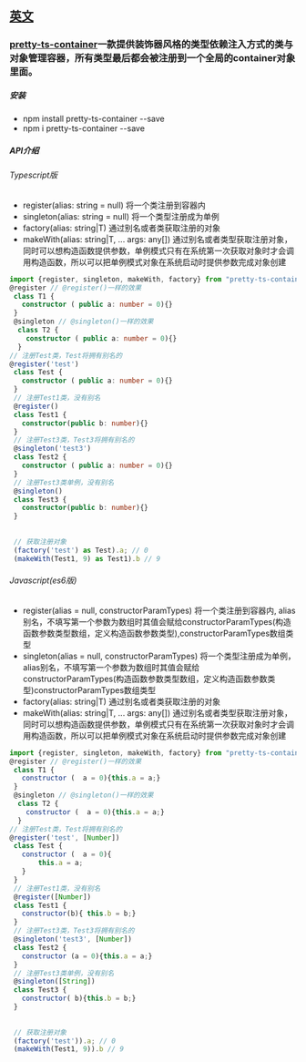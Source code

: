 ## [英文](/README.md)
### [pretty-ts-container](https://www.npmjs.com/package/pretty-ts-container)一款提供装饰器风格的类型依赖注入方式的类与对象管理容器，所有类型最后都会被注册到一个全局的container对象里面。
##### 安装
- npm install pretty-ts-container --save
- npm i pretty-ts-container --save
##### API介绍
###### Typescript版
- register(alias: string = null) 将一个类注册到容器内
- singleton(alias: string = null) 将一个类型注册成为单例
- factory(alias: string|T) 通过别名或者类获取注册的对象
- makeWith(alias: string|T, ... args: any[]) 通过别名或者类型获取注册对象，同时可以想构造函数提供参数，单例模式只有在系统第一次获取对象时才会调用构造函数，所以可以把单例模式对象在系统启动时提供参数完成对象创建
````typescript
import {register, singleton, makeWith, factory} from "pretty-ts-container";
@register // @register()一样的效果
 class T1 {
   constructor ( public a: number = 0){}
 }
 @singleton // @singleton()一样的效果
  class T2 {
    constructor ( public a: number = 0){}
  }
// 注册Test类，Test将拥有别名的
@register('test')
 class Test {
   constructor ( public a: number = 0){}
 }
 // 注册Test1类，没有别名
 @register()
 class Test1 {
   constructor(public b: number){}
 }
 // 注册Test3类，Test3将拥有别名的
 @singleton('test3')
 class Test2 {
   constructor ( public a: number = 0){}
 }
 // 注册Test3类单例，没有别名
 @singleton()
 class Test3 {
   constructor(public b: number){}
 }
 
 
 // 获取注册对象
 (factory('test') as Test).a; // 0
 (makeWith(Test1, 9) as Test1).b // 9
````

###### Javascript(es6版)
- register(alias = null, constructorParamTypes) 将一个类注册到容器内, alias别名，不填写第一个参数为数组时其值会赋给constructorParamTypes(构造函数参数类型数组，定义构造函数参数类型),constructorParamTypes数组类型
- singleton(alias = null, constructorParamTypes) 将一个类型注册成为单例， alias别名，不填写第一个参数为数组时其值会赋给constructorParamTypes(构造函数参数类型数组，定义构造函数参数类型)constructorParamTypes数组类型
- factory(alias: string|T) 通过别名或者类获取注册的对象
- makeWith(alias: string|T, ... args: any[]) 通过别名或者类型获取注册对象，同时可以想构造函数提供参数，单例模式只有在系统第一次获取对象时才会调用构造函数，所以可以把单例模式对象在系统启动时提供参数完成对象创建
````javascript
import {register, singleton, makeWith, factory} from "pretty-ts-container";
@register // @register()一样的效果
 class T1 {
   constructor (  a = 0){this.a = a;}
 }
 @singleton // @singleton()一样的效果
  class T2 {
    constructor (  a = 0){this.a = a;}
  }
// 注册Test类，Test将拥有别名的
@register('test', [Number])
 class Test {
   constructor (  a = 0){
       this.a = a;
   }
 }
 // 注册Test1类，没有别名
 @register([Number])
 class Test1 {
   constructor(b){ this.b = b;}
 }
 // 注册Test3类，Test3将拥有别名的
 @singleton('test3', [Number])
 class Test2 {
   constructor (a = 0){this.a = a;}
 }
 // 注册Test3类单例，没有别名
 @singleton([String])
 class Test3 {
   constructor( b){this.b = b;}
 }
 
 
 // 获取注册对象
 (factory('test')).a; // 0
 (makeWith(Test1, 9)).b // 9
````

